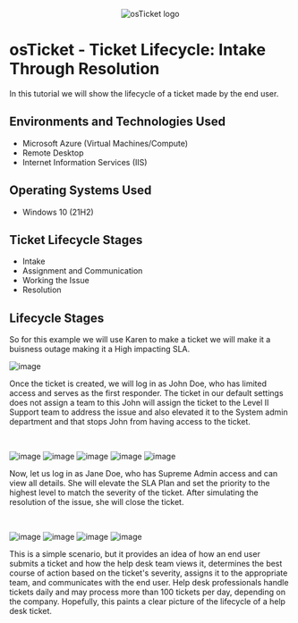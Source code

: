 <p align="center">
<img src="https://i.imgur.com/Clzj7Xs.png" alt="osTicket logo"/>
</p>

<h1>osTicket - Ticket Lifecycle: Intake Through Resolution</h1>
In this tutorial we will show the lifecycle of a ticket made by the end user.<br />

<h2>Environments and Technologies Used</h2>

- Microsoft Azure (Virtual Machines/Compute)
- Remote Desktop
- Internet Information Services (IIS)

<h2>Operating Systems Used </h2>

- Windows 10</b> (21H2)

<h2>Ticket Lifecycle Stages</h2>

- Intake
- Assignment and Communication
- Working the Issue
- Resolution

<h2>Lifecycle Stages</h2>

<p>
So for this example we will use Karen to make a ticket we will make it a buisness outage making it a High impacting SLA.

  ![image](https://github.com/user-attachments/assets/dc7d69c1-6770-4951-b9f8-d00313ab58de)

</p>
<p>
Once the ticket is created, we will log in as John Doe, who has limited access and serves as the first responder. The ticket in our default settings does not assign a team to this John will assign the ticket to the Level II Support team to address the issue and also elevated it to the System admin department and that stops John from having access to the ticket.
</p>
<br />

<p>

  ![image](https://github.com/user-attachments/assets/c316515c-78e2-4e8a-9bc5-8abb5a18ce6d)
  ![image](https://github.com/user-attachments/assets/e908e8aa-526c-4246-8431-5df252fbce32)
  ![image](https://github.com/user-attachments/assets/f7d79fde-dcfb-4255-a7ac-60e990eaa640)
  ![image](https://github.com/user-attachments/assets/ea847bc6-82c7-4018-b808-9dc45c8575a3)
  ![image](https://github.com/user-attachments/assets/99e1d633-4890-4027-a6b4-3643daf76d76)

</p>
<p>
Now, let us log in as Jane Doe, who has Supreme Admin access and can view all details. She will elevate the SLA Plan and set the priority to the highest level to match the severity of the ticket. After simulating the resolution of the issue, she will close the ticket.</p>
<br />

<p>

  ![image](https://github.com/user-attachments/assets/70f0471d-05fe-451b-a3e5-76b6af1c2d9a)
  ![image](https://github.com/user-attachments/assets/ca9f0bfb-3810-4592-806d-9593f47e7980)
  ![image](https://github.com/user-attachments/assets/d6ab2214-b029-48c2-83a0-2cec6c89de12)
  ![image](https://github.com/user-attachments/assets/d38ac028-ec6a-4289-9928-e58138704077)

</p>
<p>
This is a simple scenario, but it provides an idea of how an end user submits a ticket and how the help desk team views it, determines the best course of action based on the ticket's severity, assigns it to the appropriate team, and communicates with the end user. Help desk professionals handle tickets daily and may process more than 100 tickets per day, depending on the company. Hopefully, this paints a clear picture of the lifecycle of a help desk ticket.
</p>
<br />

